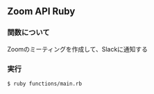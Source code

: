 ## Zoom API Ruby

### 関数について
Zoomのミーティングを作成して、Slackに通知する

### 実行
```shell
$ ruby functions/main.rb
```

